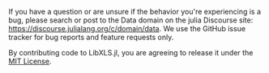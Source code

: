 If you have a question or are unsure if the behavior you're experiencing
is a bug, please search or post to the Data domain on the julia Discourse
site: https://discourse.julialang.org/c/domain/data. We use the GitHub
issue tracker for bug reports and feature requests only.

By contributing code to LibXLS.jl, you are agreeing to release it under
the [MIT License](https://github.com/queryverse/LibXLS.jl/blob/master/LICENSE).
